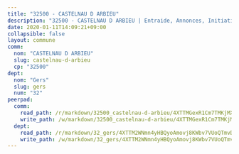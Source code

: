 ```yaml
---
title: "32500 - CASTELNAU D ARBIEU"
description: "32500 - CASTELNAU D ARBIEU | Entraide, Annonces, Initiatives"
date: 2020-01-11T14:09:21+09:00
collapsible: false
layout: commune
comm:
  nom: "CASTELNAU D ARBIEU"
  slug: castelnau-d-arbieu
  cp: "32500"
dept:
  nom: "Gers"
  slug: gers
  num: "32"
peerpad:
  comm:
    read_path: /r/markdown/32500_castelnau-d-arbieu/4XTTMGexR1Cm7TMKjMXzDihjwRpvnbXuCiC94AwKf9C4J3FED
    write_path: /w/markdown/32500_castelnau-d-arbieu/4XTTMGexR1Cm7TMKjMXzDihjwRpvnbXuCiC94AwKf9C4J3FED-K3TgTe3uHtPJC9MqhsegH2gFydaUKCMFxg8T8GowhZCrGNh92nkQqs5ZEErqA7qjBtphC1su4J7qyY7Mp3MHD6EF3SReRxZpXxXfUPfpC7YEEKeqjPq29mm83hnyFY3snq3qiBe5
  dept:
    read_path: /r/markdown/32_gers/4XTTM2WNmn4yHBQyoAmovj8KWbv7VUoQTmvDpdT3o124AgWEe
    write_path: /w/markdown/32_gers/4XTTM2WNmn4yHBQyoAmovj8KWbv7VUoQTmvDpdT3o124AgWEe-K3TgUpYJfQLfW5uoLbdwErZNx29AEkCAso1EvCZzqaD3z7aQWWvGchjPJifpsj2b2MrnxAXUWCQXyv6K9rEMDPiEmuqTRE8ziuYLh1MUbtQUwwoYxV2abqSdJr66fFRHJZtY62y8
---
```


